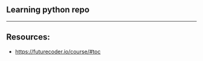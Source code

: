 ## Learning python repo
-----------------------------------
## Resources:
- https://futurecoder.io/course/#toc